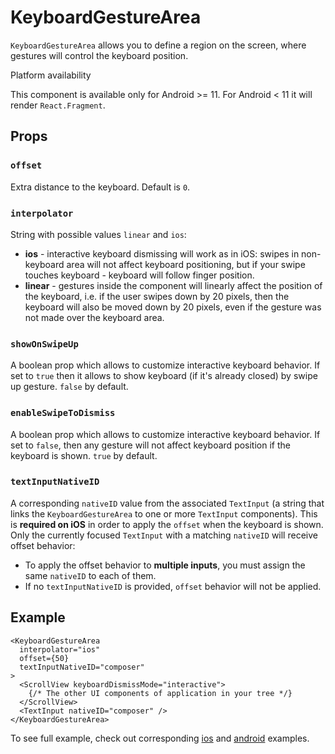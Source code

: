 # KeyboardGestureArea

`KeyboardGestureArea` allows you to define a region on the screen, where gestures will control the keyboard position.

Platform availability

This component is available only for Android >= 11. For Android < 11 it will render `React.Fragment`.

## Props[​](/react-native-keyboard-controller/pr-preview/pr-1022/docs/api/keyboard-gesture-area.md#props "Direct link to Props")

### `offset`[​](/react-native-keyboard-controller/pr-preview/pr-1022/docs/api/keyboard-gesture-area.md#offset "Direct link to offset")

Extra distance to the keyboard. Default is `0`.

### `interpolator`[​](/react-native-keyboard-controller/pr-preview/pr-1022/docs/api/keyboard-gesture-area.md#interpolator- "Direct link to interpolator-")

String with possible values `linear` and `ios`:

* **ios** - interactive keyboard dismissing will work as in iOS: swipes in non-keyboard area will not affect keyboard positioning, but if your swipe touches keyboard - keyboard will follow finger position.
* **linear** - gestures inside the component will linearly affect the position of the keyboard, i.e. if the user swipes down by 20 pixels, then the keyboard will also be moved down by 20 pixels, even if the gesture was not made over the keyboard area.

### `showOnSwipeUp`[​](/react-native-keyboard-controller/pr-preview/pr-1022/docs/api/keyboard-gesture-area.md#showonswipeup- "Direct link to showonswipeup-")

A boolean prop which allows to customize interactive keyboard behavior. If set to `true` then it allows to show keyboard (if it's already closed) by swipe up gesture. `false` by default.

### `enableSwipeToDismiss`[​](/react-native-keyboard-controller/pr-preview/pr-1022/docs/api/keyboard-gesture-area.md#enableswipetodismiss- "Direct link to enableswipetodismiss-")

A boolean prop which allows to customize interactive keyboard behavior. If set to `false`, then any gesture will not affect keyboard position if the keyboard is shown. `true` by default.

### `textInputNativeID`[​](/react-native-keyboard-controller/pr-preview/pr-1022/docs/api/keyboard-gesture-area.md#textinputnativeid- "Direct link to textinputnativeid-")

A corresponding `nativeID` value from the associated `TextInput` (a string that links the `KeyboardGestureArea` to one or more `TextInput` components). This is **required on iOS** in order to apply the `offset` when the keyboard is shown. Only the currently focused `TextInput` with a matching `nativeID` will receive offset behavior:

* To apply the offset behavior to **multiple inputs**, you must assign the same `nativeID` to each of them.
* If no `textInputNativeID` is provided, `offset` behavior will not be applied.

## Example[​](/react-native-keyboard-controller/pr-preview/pr-1022/docs/api/keyboard-gesture-area.md#example "Direct link to Example")

```
<KeyboardGestureArea
  interpolator="ios"
  offset={50}
  textInputNativeID="composer"
>
  <ScrollView keyboardDismissMode="interactive">
    {/* The other UI components of application in your tree */}
  </ScrollView>
  <TextInput nativeID="composer" />
</KeyboardGestureArea>
```

To see full example, check out corresponding [ios](https://github.com/kirillzyusko/react-native-keyboard-controller/tree/main/example/src/screens/Examples/InteractiveKeyboardIOS/index.tsx) and [android](https://github.com/kirillzyusko/react-native-keyboard-controller/tree/main/example/src/screens/Examples/InteractiveKeyboard/index.tsx) examples.
